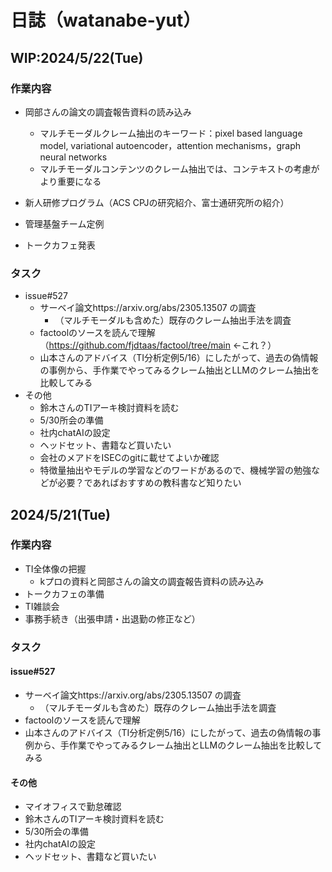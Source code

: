 # 日誌（watanabe-yut）

## WIP:2024/5/22(Tue)
### 作業内容
- 岡部さんの論文の調査報告資料の読み込み
  - マルチモーダルクレーム抽出のキーワード：pixel based language model, variational autoencoder，attention mechanisms，graph neural networks
  - マルチモーダルコンテンツのクレーム抽出では、コンテキストの考慮がより重要になる

- 新人研修プログラム（ACS CPJの研究紹介、富士通研究所の紹介）
- 管理基盤チーム定例
- トークカフェ発表

### タスク
- issue#527
  - サーベイ論文https://arxiv.org/abs/2305.13507 の調査
    - （マルチモーダルも含めた）既存のクレーム抽出手法を調査
  - factoolのソースを読んで理解（https://github.com/fjdtaas/factool/tree/main ←これ？）
  - 山本さんのアドバイス（TI分析定例5/16）にしたがって、過去の偽情報の事例から、手作業でやってみるクレーム抽出とLLMのクレーム抽出を比較してみる
- その他
  - 鈴木さんのTIアーキ検討資料を読む
  - 5/30所会の準備
  - 社内chatAIの設定
  - ヘッドセット、書籍など買いたい
  - 会社のメアドをISECのgitに載せてよいか確認
  - 特徴量抽出やモデルの学習などのワードがあるので、機械学習の勉強などが必要？であればおすすめの教科書など知りたい




## 2024/5/21(Tue)
### 作業内容
- TI全体像の把握
  - kプロの資料と岡部さんの論文の調査報告資料の読み込み
- トークカフェの準備
- TI雑談会
- 事務手続き（出張申請・出退勤の修正など）

### タスク
#### issue#527
- サーベイ論文https://arxiv.org/abs/2305.13507 の調査
  - （マルチモーダルも含めた）既存のクレーム抽出手法を調査
- factoolのソースを読んで理解
- 山本さんのアドバイス（TI分析定例5/16）にしたがって、過去の偽情報の事例から、手作業でやってみるクレーム抽出とLLMのクレーム抽出を比較してみる
#### その他
- マイオフィスで勤怠確認
- 鈴木さんのTIアーキ検討資料を読む
- 5/30所会の準備
- 社内chatAIの設定
- ヘッドセット、書籍など買いたい
